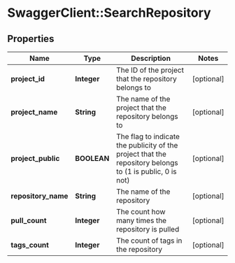 # SwaggerClient::SearchRepository

## Properties
Name | Type | Description | Notes
------------ | ------------- | ------------- | -------------
**project_id** | **Integer** | The ID of the project that the repository belongs to | [optional] 
**project_name** | **String** | The name of the project that the repository belongs to | [optional] 
**project_public** | **BOOLEAN** | The flag to indicate the publicity of the project that the repository belongs to (1 is public, 0 is not) | [optional] 
**repository_name** | **String** | The name of the repository | [optional] 
**pull_count** | **Integer** | The count how many times the repository is pulled | [optional] 
**tags_count** | **Integer** | The count of tags in the repository | [optional] 


